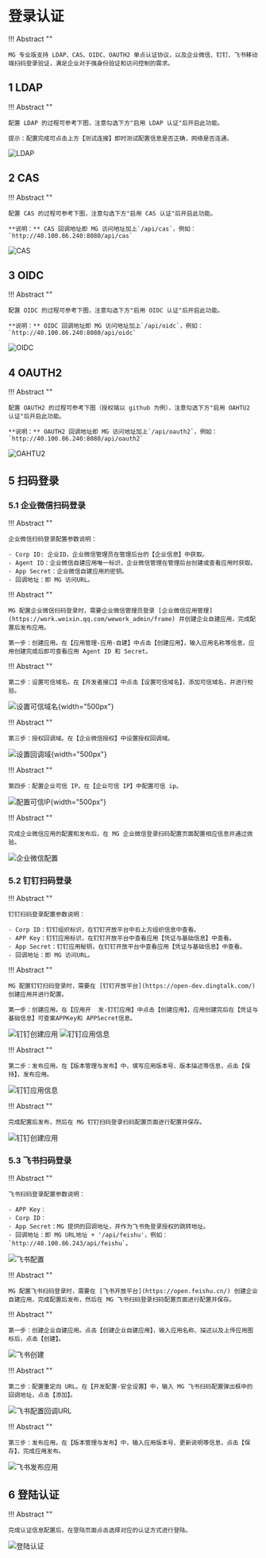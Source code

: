 # 登录认证

!!! Abstract ""

    MG 专业版支持 LDAP、CAS、OIDC、OAUTH2 单点认证协议，以及企业微信、钉钉、飞书移动端扫码登录验证，满足企业对于强身份验证和访问控制的需求。

## 1 LDAP

!!! Abstract ""

    配置 LDAP 的过程可参考下图，注意勾选下方"启用 LDAP 认证"后开启此功能。

    提示：配置完成可点击上方【测试连接】即时测试配置信息是否正确，网络是否连通。

![LDAP](../../img/system/LDAP.png)

## 2 CAS

!!! Abstract ""

    配置 CAS 的过程可参考下图，注意勾选下方"启用 CAS 认证"后开启此功能。

    **说明：** CAS 回调地址即 MG 访问地址加上`/api/cas`，例如：`http://40.100.86.240:8080/api/cas`

![CAS](../../img/system/CAS.png)

## 3 OIDC

!!! Abstract ""

    配置 OIDC 的过程可参考下图，注意勾选下方"启用 OIDC 认证"后开启此功能。

    **说明：** OIDC 回调地址即 MG 访问地址加上`/api/oidc`，例如：`http://40.100.86.240:8080/api/oidc`

![OIDC](../../img/system/OIDC.png)

## 4 OAUTH2

!!! Abstract ""

    配置 OAUTH2 的过程可参考下图（授权端以 github 为例），注意勾选下方"启用 OAHTU2 认证"后开启此功能。

    **说明：** OAUTH2 回调地址即 MG 访问地址加上`/api/oauth2`，例如：`http://40.100.86.240:8080/api/oauth2`

![OAHTU2](../../img/system/oauth2.png)

## 5 扫码登录

### 5.1 企业微信扫码登录

!!! Abstract ""

    企业微信扫码登录配置参数说明：

    - Corp ID: 企业ID，企业微信管理员在管理后台的【企业信息】中获取。
    - Agent ID：企业微信自建应用唯一标识，企业微信管理在管理后台创建或查看应用时获取。
    - App Secret：企业微信自建应用的密钥。
    - 回调地址：即 MG 访问URL。

!!! Abstract ""

    MG 配置企业微信扫码登录时，需要企业微信管理员登录 [企业微信应用管理](https://work.weixin.qq.com/wework_admin/frame) 并创建企业自建应用，完成配置后发布应用。

    第一步：创建应用。在【应用管理-应用-自建】中点击【创建应用】，输入应用名称等信息，应用创建完成后即可查看应用 Agent ID 和 Secret。

!!! Abstract ""

    第二步：设置可信域名。在【开发者接口】中点击【设置可信域名】，添加可信域名，并进行校验。

![设置可信域名](../../img/system/qiwei_yuming.png){width="500px"}

!!! Abstract ""

    第三步：授权回调域。在【企业微信授权】中设置授权回调域。

![设置回调域](../../img/system/qiwei_callback.png){width="500px"}

!!! Abstract ""

    第四步：配置企业可信 IP。在【企业可信 IP】中配置可信 ip。

![配置可信IP](../../img/system/qiwei_ip.png){width="500px"}

!!! Abstract ""

    完成企业微信应用的配置和发布后，在 MG 企业微信登录扫码配置页面配置相应信息并通过效验。

![企业微信配置](../../img/system/qiwei_setting.png)

### 5.2 钉钉扫码登录

!!! Abstract ""

    钉钉扫码登录配置参数说明：

    - Corp ID：钉钉组织标识，在钉钉开放平台中右上方组织信息中查看。
    - APP Key：钉钉应用标识，在钉钉开放平台中查看应用【凭证与基础信息】中查看。
    - App Secret：钉钉应用秘钥，在钉钉开放平台中查看应用【凭证与基础信息】中查看。
    - 回调地址：即 MG 访问URL。

!!! Abstract ""

    MG 配置钉钉扫码登录时，需要在 [钉钉开放平台](https://open-dev.dingtalk.com/) 创建应用并进行配置。

    第一步：创建应用。在【应用开  发-钉钉应用】中点击【创建应用】，应用创建完后在【凭证与基础信息】可查案APPKey和 APPSecret信息。

![钉钉创建应用](../../img/system/dingding_app_create.png)
![钉钉应用信息](../../img/system/dingding_app_info.png)

!!! Abstract ""

    第二步：发布应用。在【版本管理与发布】中，填写应用版本号、版本描述等信息，点击【保持】，发布应用。

![钉钉应用信息](../../img/system/dingding_app_release.png)

!!! Abstract ""

    完成配置后发布，然后在 MG 钉钉扫码登录扫码配置页面进行配置并保存。

![钉钉创建应用](../../img/system/dingding_setting.png)

### 5.3 飞书扫码登录

!!! Abstract ""

    飞书扫码登录配置参数说明：

    - APP Key：
    - Corp ID：
    - App Secret：MG 提供的回调地址，并作为飞书免登录授权的跳转地址。
    - 回调地址：即 MG URL地址 + '/api/feishu'，例如：`http://40.100.86.243/api/feishu`。

![飞书配置](../../img/system/feishu_setting.png)

!!! Abstract ""

    MG 配置飞书扫码登录时，需要在 [飞书开放平台](https://open.feishu.cn/) 创建企业自建应用，完成配置后发布，然后在 MG 飞书扫码登录扫码配置页面进行配置并保存。

!!! Abstract ""

    第一步：创建企业自建应用。点击【创建企业自建应用】，输入应用名称、描述以及上传应用图标后，点击【创建】。

![飞书创建](../../img/system/feishu_create_app.png)

!!! Abstract ""

    第二步：配置重定向 URL。在【开发配置-安全设置】中，输入 MG 飞书扫码配置弹出框中的回调地址，点击【添加】。

![飞书配置回调URL](../../img/system/feishu_url.png)

!!! Abstract ""

    第三步：发布应用。在【版本管理与发布】中，输入应用版本号、更新说明等信息，点击【保存】，完成应用发布。

![飞书发布应用](../../img/system/feishu_app_release.png)

## 6 登陆认证

!!! Abstract ""

    完成认证信息配置后，在登陆页面点击选择对应的认证方式进行登陆。

![登陆认证](../../img/system/auth_login.png)
